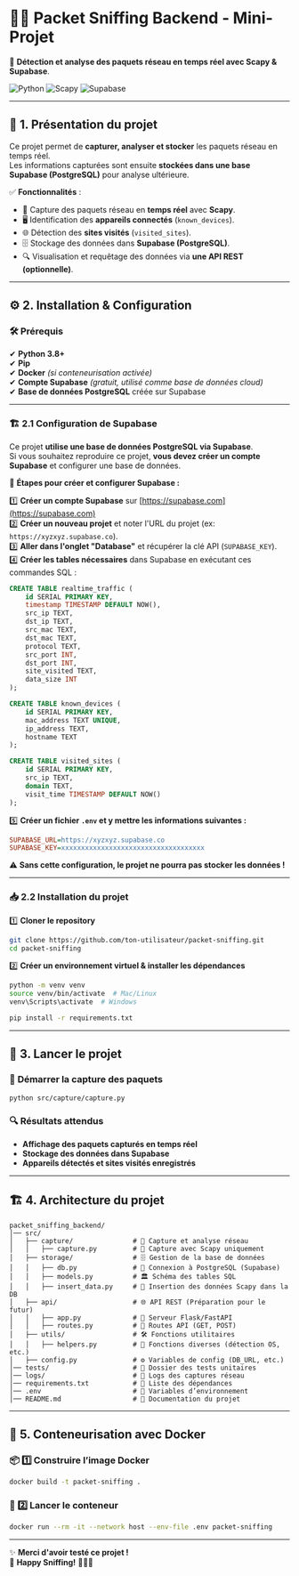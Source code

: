 # 🕵️‍♂️ Packet Sniffing Backend - Mini-Projet

🚀 **Détection et analyse des paquets réseau en temps réel avec Scapy & Supabase**.

![Python](https://img.shields.io/badge/Python-3.8+-blue.svg) ![Scapy](https://img.shields.io/badge/Scapy-Network%20Analysis-green.svg) ![Supabase](https://img.shields.io/badge/Supabase-PostgreSQL-brightgreen.svg)  

---

## 📌 **1. Présentation du projet**

Ce projet permet de **capturer, analyser et stocker** les paquets réseau en temps réel.  
Les informations capturées sont ensuite **stockées dans une base Supabase (PostgreSQL)** pour analyse ultérieure.

✅ **Fonctionnalités** :
- 📡 Capture des paquets réseau en **temps réel** avec **Scapy**.
- 🖥️ Identification des **appareils connectés** (`known_devices`).
- 🌐 Détection des **sites visités** (`visited_sites`).
- 🗄️ Stockage des données dans **Supabase (PostgreSQL)**.
- 🔍 Visualisation et requêtage des données via **une API REST (optionnelle)**.

---

## ⚙️ **2. Installation & Configuration**

### 🛠 **Prérequis**
✔ **Python 3.8+**  
✔ **Pip**  
✔ **Docker** *(si conteneurisation activée)*  
✔ **Compte Supabase** *(gratuit, utilisé comme base de données cloud)*  
✔ **Base de données PostgreSQL** créée sur Supabase  

---

### 🏗 **2.1 Configuration de Supabase**
Ce projet **utilise une base de données PostgreSQL via Supabase**.  
Si vous souhaitez reproduire ce projet, **vous devez créer un compte Supabase** et configurer une base de données.

📌 **Étapes pour créer et configurer Supabase :**  

1️⃣ **Créer un compte Supabase** sur [https://supabase.com](https://supabase.com)  
2️⃣ **Créer un nouveau projet** et noter l'URL du projet (ex: `https://xyzxyz.supabase.co`).  
3️⃣ **Aller dans l'onglet "Database"** et récupérer la clé API (`SUPABASE_KEY`).  
4️⃣ **Créer les tables nécessaires** dans Supabase en exécutant ces commandes SQL :

```sql
CREATE TABLE realtime_traffic (
    id SERIAL PRIMARY KEY,
    timestamp TIMESTAMP DEFAULT NOW(),
    src_ip TEXT,
    dst_ip TEXT,
    src_mac TEXT,
    dst_mac TEXT,
    protocol TEXT,
    src_port INT,
    dst_port INT,
    site_visited TEXT,
    data_size INT
);

CREATE TABLE known_devices (
    id SERIAL PRIMARY KEY,
    mac_address TEXT UNIQUE,
    ip_address TEXT,
    hostname TEXT
);

CREATE TABLE visited_sites (
    id SERIAL PRIMARY KEY,
    src_ip TEXT,
    domain TEXT,
    visit_time TIMESTAMP DEFAULT NOW()
);
```

5️⃣ **Créer un fichier `.env` et y mettre les informations suivantes :**  
```ini
SUPABASE_URL=https://xyzxyz.supabase.co
SUPABASE_KEY=xxxxxxxxxxxxxxxxxxxxxxxxxxxxxxxxxxxx
```

⚠ **Sans cette configuration, le projet ne pourra pas stocker les données !**

---

### 📥 **2.2 Installation du projet**

1️⃣ **Cloner le repository**
```bash
git clone https://github.com/ton-utilisateur/packet-sniffing.git
cd packet-sniffing
```

2️⃣ **Créer un environnement virtuel & installer les dépendances**
```bash
python -m venv venv
source venv/bin/activate  # Mac/Linux
venv\Scripts\activate  # Windows

pip install -r requirements.txt
```

---

## 🚀 **3. Lancer le projet**

### 📡 **Démarrer la capture des paquets**
```bash
python src/capture/capture.py
```

### 🔍 **Résultats attendus**
- **Affichage des paquets capturés en temps réel**
- **Stockage des données dans Supabase**
- **Appareils détectés et sites visités enregistrés**

---

## 🏗 **4. Architecture du projet**

```
packet_sniffing_backend/
│── src/
│   ├── capture/               # 📡 Capture et analyse réseau
│   │   ├── capture.py         # 🚀 Capture avec Scapy uniquement
│   ├── storage/               # 🗄️ Gestion de la base de données
│   │   ├── db.py              # 🔗 Connexion à PostgreSQL (Supabase)
│   │   ├── models.py          # 🏛️ Schéma des tables SQL
│   │   ├── insert_data.py     # 📩 Insertion des données Scapy dans la DB
│   ├── api/                   # 🌐 API REST (Préparation pour le futur)
│   │   ├── app.py             # 🚀 Serveur Flask/FastAPI
│   │   ├── routes.py          # 📌 Routes API (GET, POST)
│   ├── utils/                 # 🛠️ Fonctions utilitaires
│   │   ├── helpers.py         # 🤖 Fonctions diverses (détection OS, etc.)
│   ├── config.py              # ⚙️ Variables de config (DB_URL, etc.)
│── tests/                     # 🧪 Dossier des tests unitaires
│── logs/                      # 📝 Logs des captures réseau
│── requirements.txt           # 📜 Liste des dépendances
│── .env                       # 🔐 Variables d’environnement
│── README.md                  # 📖 Documentation du projet
```

---

## 🐳 **5. Conteneurisation avec Docker**

### 📦 **1️⃣ Construire l’image Docker**
```bash
docker build -t packet-sniffing .
```

### 🚀 **2️⃣ Lancer le conteneur**
```bash
docker run --rm -it --network host --env-file .env packet-sniffing
```

---

✨ **Merci d'avoir testé ce projet !**  
🚀 **Happy Sniffing!** 🕵️‍♂️📡  

